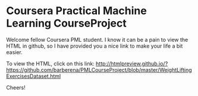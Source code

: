 # Coursera Practical Machine Learning CourseProject

Welcome fellow Coursera PML student.  I know it can be a pain to view the HTML in github, so
I have provided you a nice link to make your life a bit easier.

To view the HTML, click on this link:
http://htmlpreview.github.io/?https://github.com/barberena/PMLCourseProject/blob/master/WeightLiftingExercisesDataset.html

Cheers!
